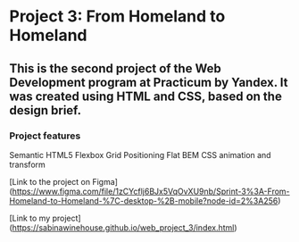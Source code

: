 # Project 3: From Homeland to Homeland

## This is the second project of the Web Development program at Practicum by Yandex. It was created using HTML and CSS, based on the design brief.

### Project features


Semantic HTML5
Flexbox
Grid
Positioning
Flat BEM
CSS animation and transform

[Link to the project on Figma] (https://www.figma.com/file/1zCYcflj6BJx5VqOvXU9nb/Sprint-3%3A-From-Homeland-to-Homeland-%7C-desktop-%2B-mobile?node-id=2%3A256)

[Link to my project] (https://sabinawinehouse.github.io/web_project_3/index.html)

